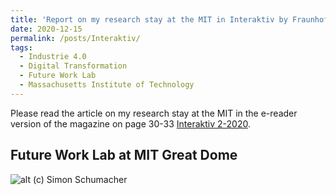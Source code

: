 ```yaml
---
title: 'Report on my research stay at the MIT in Interaktiv by Fraunhofer IPA (German)'
date: 2020-12-15
permalink: /posts/Interaktiv/
tags:
  - Industrie 4.0
  - Digital Transformation
  - Future Work Lab
  - Massachusetts Institute of Technology
---
```


Please read the article on my research stay at the MIT in the e-reader version of the magazine on page 30-33 [Interaktiv 2-2020](https://interaktiv.ipa.fraunhofer.de/2-2020/0652070001607417926).


Future Work Lab at MIT Great Dome
------
![alt](IMG_1039.jpg)
(c) Simon Schumacher
